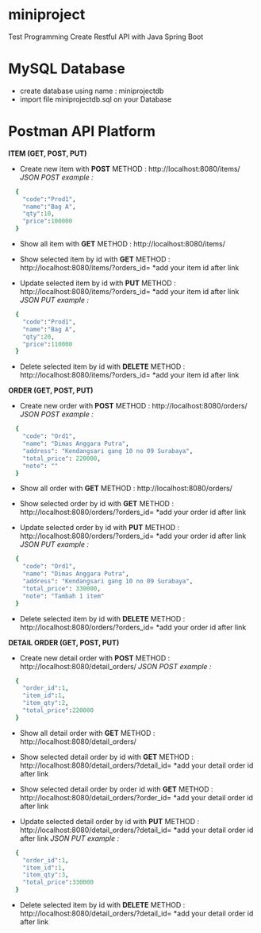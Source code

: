 # miniproject
Test Programming Create Restful API with Java Spring Boot

# MySQL Database
- create database using name : miniprojectdb
- import file miniprojectdb.sql on your Database

# Postman API Platform 
**ITEM (GET, POST, PUT)**
- Create new item with **POST** METHOD : http://localhost:8080/items/
*JSON POST example :*
```ruby
  {
    "code":"Prod1",
    "name":"Bag A",
    "qty":10,
    "price":100000
  }
```
  
- Show all item with **GET** METHOD : http://localhost:8080/items/

- Show selected item by id with **GET** METHOD : http://localhost:8080/items/?orders_id=    *add your item id after link

- Update selected item by id with **PUT** METHOD : http://localhost:8080/items/?orders_id=    *add your item id after link
*JSON PUT example :*
```ruby
  {
    "code":"Prod1",
    "name":"Bag A",
    "qty":20,
    "price":110000
  }
```

- Delete selected item by id with **DELETE** METHOD : http://localhost:8080/items/?orders_id=    *add your item id after link

**ORDER (GET, POST, PUT)**
- Create new order with **POST** METHOD : http://localhost:8080/orders/
*JSON POST example :*
```ruby
  {
    "code": "Ord1",
    "name": "Dimas Anggara Putra",
    "address": "Kendangsari gang 10 no 09 Surabaya",
    "total_price": 220000,
    "note": ""
  }
```

- Show all order with **GET** METHOD : http://localhost:8080/orders/

- Show selected order by id with **GET** METHOD : http://localhost:8080/orders/?orders_id=    *add your order id after link

- Update selected order by id with **PUT** METHOD : http://localhost:8080/orders/?orders_id=    *add your order id after link
*JSON PUT example :*
```ruby
  {
    "code": "Ord1",
    "name": "Dimas Anggara Putra",
    "address": "Kendangsari gang 10 no 09 Surabaya",
    "total_price": 330000,
    "note": "Tambah 1 item"
  }
```

- Delete selected item by id with **DELETE** METHOD : http://localhost:8080/orders/?orders_id=    *add your order id after link

**DETAIL ORDER (GET, POST, PUT)**
- Create new detail order with **POST** METHOD : http://localhost:8080/detail_orders/
*JSON POST example :*
```ruby
  {
    "order_id":1,
    "item_id":1,
    "item_qty":2,
    "total_price":220000
  }
```

- Show all detail order with **GET** METHOD : http://localhost:8080/detail_orders/

- Show selected detail order by id with **GET** METHOD : http://localhost:8080/detail_orders/?detail_id=    *add your detail order id after link

- Show selected detail order by order id with **GET** METHOD : http://localhost:8080/detail_orders/?order_id=    *add your detail order id after link

- Update selected detail order by id with **PUT** METHOD : http://localhost:8080/detail_orders/?detail_id=    *add your detail order id after link
*JSON PUT example :*
```ruby
  {
    "order_id":1,
    "item_id":1,
    "item_qty":3,
    "total_price":330000
  }
```

- Delete selected item by id with **DELETE** METHOD : http://localhost:8080/detail_orders/?detail_id= *add your detail order id after link

